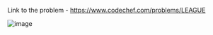 Link to the problem - https://www.codechef.com/problems/LEAGUE



![image](https://github.com/Haleshot/Competitive-Programming/assets/57552973/fdd1d3bb-8c40-4156-a9c6-dc33601e181b)
